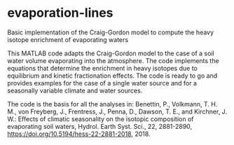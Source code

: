# evaporation-lines
Basic implementation of the Craig-Gordon model to compute the heavy isotope enrichment of evaporating waters

This MATLAB code adapts the Craig-Gordon model to the case of a soil water volume evaporating into the atmosphere. The code implements the equations that determine the enrichment in heavy isotopes due to equilibrium and kinetic fractionation effects. The code is ready to go and provides examples for the case of a single water source and for a seasonally variable climate and water sources.

The code is the basis for all the analyses in:
Benettin, P., Volkmann, T. H. M., von Freyberg, J., Frentress, J., Penna, D., Dawson, T. E., and Kirchner, J. W.: Effects of climatic seasonality on the isotopic composition of evaporating soil waters, Hydrol. Earth Syst. Sci., 22, 2881-2890, https://doi.org/10.5194/hess-22-2881-2018, 2018.